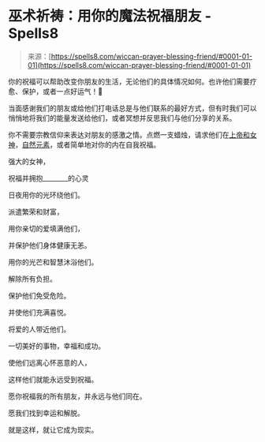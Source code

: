 <!--yml

类别：未分类

日期：2024-06-12 19:56:31

-->

# 巫术祈祷：用你的魔法祝福朋友 - Spells8

> 来源：[https://spells8.com/wiccan-prayer-blessing-friend/#0001-01-01](https://spells8.com/wiccan-prayer-blessing-friend/#0001-01-01)

你的祝福可以帮助改变你朋友的生活，无论他们的具体情况如何。也许他们需要疗愈、保护，或者一点好运气！🙌

当面感谢我们的朋友或给他们打电话总是与他们联系的最好方式，但有时我们可以悄悄地将我们的能量发送给他们，或者冥想并反思我们与他们分享的关系。

你不需要宗教信仰来表达对朋友的感激之情。点燃一支蜡烛，请求他们在[上帝和女神](https://spells8.com/topic/god-and-goddess/)，[自然元素](https://spells8.com/topic/elements-of-witchcraft-wisdom/)，或者简单地对你的内在自我祝福。

强大的女神，

祝福并拥抱________的心灵

日夜用你的光环绕他们。

派遣繁荣和财富，

用你亲切的爱填满他们，

并保护他们身体健康无恙。

用你的光芒和智慧沐浴他们。

解除所有负担。

保护他们免受危险。

并使他们充满喜悦。

将爱的人带近他们。

一切美好的事物，幸福和成功。

使他们远离心怀恶意的人，

这样他们就能永远受到祝福。

愿你祝福我的所有朋友，并永远与他们同在。

愿我们找到幸运和解脱。

就是这样，就让它成为现实。
